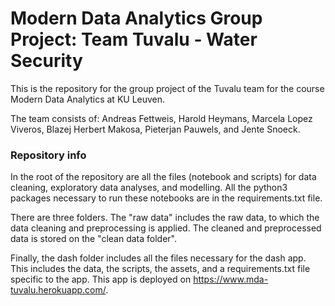 # Modern Data Analytics Group Project: Team Tuvalu - Water Security

This is the repository for the group project of the Tuvalu team for the course Modern Data Analytics at KU Leuven. 

The team consists of: Andreas Fettweis, Harold Heymans, Marcela Lopez Viveros, Blazej Herbert Makosa, Pieterjan Pauwels, and Jente Snoeck.

### Repository info

In the root of the repository are all the files (notebook and scripts) for data cleaning, exploratory data analyses, and modelling. All the python3 packages necessary to run these notebooks are in the requirements.txt file.

There are three folders. The "raw data" includes the raw data, to which the data cleaning and preprocessing is applied. The cleaned and preprocessed data is stored on the "clean data folder".

Finally, the dash folder includes all the files necessary for the dash app. This includes the data, the scripts, the assets, and a requirements.txt file specific to the app. This app is deployed on https://www.mda-tuvalu.herokuapp.com/.

